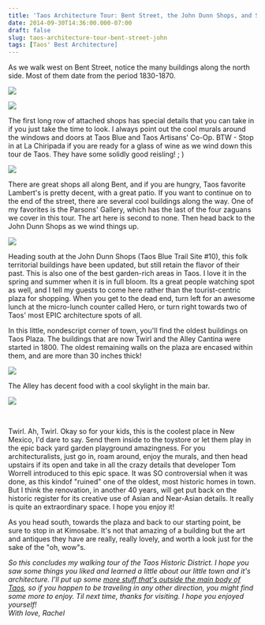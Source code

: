```yaml
---
title: 'Taos Architecture Tour: Bent Street, the John Dunn Shops, and Scheurich/Teresina Lane'
date: 2014-09-30T14:36:00.000-07:00
draft: false
slug: taos-architecture-tour-bent-street-john
tags: [Taos' Best Architecture]
---
```


As we walk west on Bent Street, notice the many buildings along the north side. Most of them date from the period 1830-1870.  
  

![](/images/blog/legacy/P1040331.JPG)

  

![](/images/blog/legacy/NM_Taos%2BCounty_107%2BBent_0001%2B(Large).JPG)

The first long row of attached shops has special details that you can take in if you just take the time to look. I always point out the cool murals around the windows and doors at Taos Blue and Taos Artisans' Co-Op. BTW - Stop in at La Chiripada if you are ready for a glass of wine as we wind down this tour de Taos. They have some solidly good reisling! ; )  
  

![](/images/blog/legacy/NM_Taos%2BCounty_131%2BBent_0001%2B(Large).JPG)

  
There are great shops all along Bent, and if you are hungry, Taos favorite Lambert's is pretty decent, with a great patio. If you want to continue on to the end of the street, there are several cool buildings along the way. One of my favorites is the Parsons' Gallery, which has the last of the four zaguans we cover in this tour. The art here is second to none. Then head back to the John Dunn Shops as we wind things up.  

![](/images/blog/legacy/NM_Taos%2BCounty_124%2BBent_0001%2B(Large).JPG)

  
Heading south at the John Dunn Shops (Taos Blue Trail Site #10), this folk territorial buildings have been updated, but still retain the flavor of their past. This is also one of the best garden-rich areas in Taos. I love it in the spring and summer when it is in full bloom. Its a great people watching spot as well, and I tell my guests to come here rather than the tourist-centric plaza for shopping. When you get to the dead end, turn left for an awesome lunch at the micro-lunch counter called Hero, or turn right towards two of Taos' most EPIC architecture spots of all.  
  
In this little, nondescript corner of town, you'll find the oldest buildings on Taos Plaza. The buildings that are now Twirl and the Alley Cantina were started in 1800. The oldest remaining walls on the plaza are encased within them, and are more than 30 inches thick!  
  

![](/images/blog/legacy/NM_Taos%2BCounty_121%2BScheurich_0001-s.jpg)

  
The Alley has decent food with a cool skylight in the main bar.  
  

![](/images/blog/legacy/P1140243%2B(Large).JPG)

[  
](/images/blog/legacy/P1140243%2B(Large).JPG)

Twirl. Ah, Twirl. Okay so for your kids, this is the coolest place in New Mexico, I'd dare to say. Send them inside to the toystore or let them play in the epic back yard garden playground amazingness. For you architecturalists, just go in, roam around, enjoy the murals, and then head upstairs if its open and take in all the crazy details that developer Tom Worrell introduced to this epic space. It was SO controversial when it was done, as this kindof "ruined" one of the oldest, most historic homes in town. But I think the renovation, in another 40 years, will get put back on the historic register for its creative use of Asian and Near-Asian details. It really is quite an extraordinary space. I hope you enjoy it!  
  
As you head south, towards the plaza and back to our starting point, be sure to stop in at Kimosabe. It's not that amazing of a building but the art and antiques they have are really, really lovely, and worth a look just for the sake of the "oh, wow"s.  
  
  
  
_So this concludes my walking tour of the Taos Historic District. I hope you saw some things you liked and learned a little about our little town and it's architecture. I'll put up some [more stuff that's outside the main body of Taos](http://taosarchitecture.blogspot.com/2014/10/taos-architecture-tour-extended-outliers.html), so if you happen to be traveling in any other direction, you might find some more to enjoy. Til next time, thanks for visiting. I hope you enjoyed yourself!_  
_With love, Rachel_
